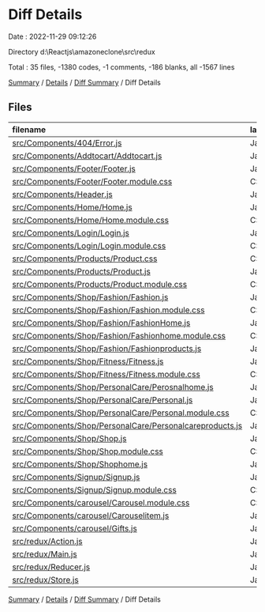 # Diff Details

Date : 2022-11-29 09:12:26

Directory d:\\Reactjs\\amazoneclone\\src\\redux

Total : 35 files,  -1380 codes, -1 comments, -186 blanks, all -1567 lines

[Summary](results.md) / [Details](details.md) / [Diff Summary](diff.md) / Diff Details

## Files
| filename | language | code | comment | blank | total |
| :--- | :--- | ---: | ---: | ---: | ---: |
| [src/Components/404/Error.js](/src/Components/404/Error.js) | JavaScript | -11 | 0 | -3 | -14 |
| [src/Components/Addtocart/Addtocart.js](/src/Components/Addtocart/Addtocart.js) | JavaScript | -10 | 0 | -5 | -15 |
| [src/Components/Footer/Footer.js](/src/Components/Footer/Footer.js) | JavaScript | -53 | 0 | -5 | -58 |
| [src/Components/Footer/Footer.module.css](/src/Components/Footer/Footer.module.css) | CSS | -29 | 0 | -2 | -31 |
| [src/Components/Header.js](/src/Components/Header.js) | JavaScript | -72 | 0 | -6 | -78 |
| [src/Components/Home/Home.js](/src/Components/Home/Home.js) | JavaScript | -116 | 0 | -28 | -144 |
| [src/Components/Home/Home.module.css](/src/Components/Home/Home.module.css) | CSS | -36 | 0 | -1 | -37 |
| [src/Components/Login/Login.js](/src/Components/Login/Login.js) | JavaScript | -30 | 0 | -6 | -36 |
| [src/Components/Login/Login.module.css](/src/Components/Login/Login.module.css) | CSS | -59 | 0 | 0 | -59 |
| [src/Components/Products/Product.css](/src/Components/Products/Product.css) | CSS | 0 | 0 | -1 | -1 |
| [src/Components/Products/Product.js](/src/Components/Products/Product.js) | JavaScript | -138 | -1 | -28 | -167 |
| [src/Components/Products/Product.module.css](/src/Components/Products/Product.module.css) | CSS | -124 | 0 | -2 | -126 |
| [src/Components/Shop/Fashion/Fashion.js](/src/Components/Shop/Fashion/Fashion.js) | JavaScript | -19 | 0 | -7 | -26 |
| [src/Components/Shop/Fashion/Fashion.module.css](/src/Components/Shop/Fashion/Fashion.module.css) | CSS | -48 | 0 | -1 | -49 |
| [src/Components/Shop/Fashion/FashionHome.js](/src/Components/Shop/Fashion/FashionHome.js) | JavaScript | -24 | 0 | -8 | -32 |
| [src/Components/Shop/Fashion/Fashionhome.module.css](/src/Components/Shop/Fashion/Fashionhome.module.css) | CSS | -14 | 0 | 0 | -14 |
| [src/Components/Shop/Fashion/Fashionproducts.js](/src/Components/Shop/Fashion/Fashionproducts.js) | JavaScript | -75 | 0 | -2 | -77 |
| [src/Components/Shop/Fitness/Fitness.js](/src/Components/Shop/Fitness/Fitness.js) | JavaScript | -38 | 0 | -8 | -46 |
| [src/Components/Shop/Fitness/Fitness.module.css](/src/Components/Shop/Fitness/Fitness.module.css) | CSS | -19 | 0 | 0 | -19 |
| [src/Components/Shop/PersonalCare/Perosnalhome.js](/src/Components/Shop/PersonalCare/Perosnalhome.js) | JavaScript | -16 | 0 | -3 | -19 |
| [src/Components/Shop/PersonalCare/Personal.js](/src/Components/Shop/PersonalCare/Personal.js) | JavaScript | -19 | 0 | -3 | -22 |
| [src/Components/Shop/PersonalCare/Personal.module.css](/src/Components/Shop/PersonalCare/Personal.module.css) | CSS | -10 | 0 | -2 | -12 |
| [src/Components/Shop/PersonalCare/Personalcareproducts.js](/src/Components/Shop/PersonalCare/Personalcareproducts.js) | JavaScript | -33 | 0 | 0 | -33 |
| [src/Components/Shop/Shop.js](/src/Components/Shop/Shop.js) | JavaScript | -43 | 0 | -9 | -52 |
| [src/Components/Shop/Shop.module.css](/src/Components/Shop/Shop.module.css) | CSS | -26 | 0 | 0 | -26 |
| [src/Components/Shop/Shophome.js](/src/Components/Shop/Shophome.js) | JavaScript | -17 | 0 | -4 | -21 |
| [src/Components/Signup/Signup.js](/src/Components/Signup/Signup.js) | JavaScript | -77 | 0 | -14 | -91 |
| [src/Components/Signup/Signup.module.css](/src/Components/Signup/Signup.module.css) | CSS | -98 | 0 | -1 | -99 |
| [src/Components/carousel/Carousel.module.css](/src/Components/carousel/Carousel.module.css) | CSS | -9 | 0 | 0 | -9 |
| [src/Components/carousel/Carouselitem.js](/src/Components/carousel/Carouselitem.js) | JavaScript | -91 | 0 | -26 | -117 |
| [src/Components/carousel/Gifts.js](/src/Components/carousel/Gifts.js) | JavaScript | -58 | 0 | -17 | -75 |
| [src/redux/Action.js](/src/redux/Action.js) | JavaScript | 6 | 0 | 0 | 6 |
| [src/redux/Main.js](/src/redux/Main.js) | JavaScript | 6 | 0 | 3 | 9 |
| [src/redux/Reducer.js](/src/redux/Reducer.js) | JavaScript | 14 | 0 | 1 | 15 |
| [src/redux/Store.js](/src/redux/Store.js) | JavaScript | 6 | 0 | 2 | 8 |

[Summary](results.md) / [Details](details.md) / [Diff Summary](diff.md) / Diff Details